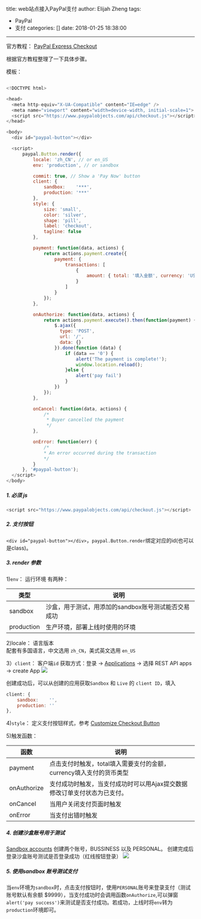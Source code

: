 title: web站点接入PayPal支付
author: Elijah Zheng
tags:
  - PayPal
  - 支付
categories: []
date: 2018-01-25 18:38:00
---
官方教程：
[PayPal Express Checkout](https://developer.paypal.com/docs/integration/direct/express-checkout/integration-jsv4/)

根据官方教程整理了一下具体步骤。	

<!--more-->
模板：	
``` js

<!DOCTYPE html>

<head>
  <meta http-equiv="X-UA-Compatible" content="IE=edge" />
  <meta name="viewport" content="width=device-width, initial-scale=1">
  <script src="https://www.paypalobjects.com/api/checkout.js"></script>
</head>

<body>
  <div id="paypal-button"></div>

  <script>
      paypal.Button.render({
          locale: 'zh_CN', // or en_US
          env: 'production', // or sandbox

          commit: true, // Show a 'Pay Now' button
          client: {
              sandbox:    '***',
              production: '***'
          },
          style: {
              size: 'small',
              color: 'silver',
              shape: 'pill',
              label: 'checkout',
              tagline: false
          },

          payment: function(data, actions) {
              return actions.payment.create({
                  payment: {
                      transactions: [
                          {
                              amount: { total: '填入金额', currency: 'USD' }
                          }
                      ]
                  }
              });
          },

          onAuthorize: function(data, actions) {
              return actions.payment.execute().then(function(payment) {
                  $.ajax({
                    type: 'POST',
                    url: '/',
                    data: {}
                  }).done(function (data) {
                      if (data == '0') {
                          alert('The payment is complete!');
                          window.location.reload();
                      }else {
                          alert('pay fail')
                      }
                  })
              });
          },

          onCancel: function(data, actions) {
              /*
               * Buyer cancelled the payment
               */
          },

          onError: function(err) {
              /*
              * An error occurred during the transaction
              */
          }
      }, '#paypal-button');
  </script>
</body>
```

##### 1. 必须 js
```js
<script src="https://www.paypalobjects.com/api/checkout.js"></script>
```

##### 2. 支付按钮
``<div id="paypal-button"></div>``，``paypal.Button.render``绑定对应的id(也可以是class)。

##### 3. render 参数	
1)``env``： 运行环境	
有两种：

类型|说明
----|----
sandbox| 沙盒，用于测试，用添加的sandbox账号测试能否交易成功
production|生产环境，部署上线时使用的环境

2)locale： 语言版本	
配套有多国语言，中文选用 ``zh_CN``，美式英文选用 ``en_US``

3）``client``： 客户端``id``	
获取方式：登录 -> [Applications](https://developer.paypal.com/developer/applications/)  -> 选择 REST API apps -> create App
![](https://cdn.zhengxiangling.com/18-1-25/637642.jpg)

创建成功后，可以从创建的应用获取``Sandbox`` 和 ``Live`` 的 ``client ID``，填入
```js
client: {
  	sandbox:    '',
  	production: ''
},
```

4)``style``： 定义支付按钮样式，参考 [Customize Checkout Button](https://developer.paypal.com/docs/integration/direct/express-checkout/integration-jsv4/customize-button/)

5)触发函数：

函数|说明
----|----
payment| 点击支付时触发，total填入需要支付的金额，currency填入支付的货币类型
onAuthorize|支付成功时触发，当支付成功时可以用Ajax提交数据修改订单支付状态为已支付。
onCancel|当用户关闭支付页面时触发
onError|当支付出错时触发

##### 4. 创建沙盒账号用于测试
[Sandbox accounts](https://developer.paypal.com/developer/accounts/)
创建两个账号，BUSSINESS 以及 PERSONAL。
创建完成后登录沙盒账号测试是否登录成功（红线按钮登录）
![](https://cdn.zhengxiangling.com/18-1-25/63582846.jpg)

##### 5. 使用sandbox 账号测试支付
当``env``环境为``sandbox``时，点击支付按钮时，使用``PERSONAL``账号来登录支付（测试账号默认有余额 $9999），当支付成功时会调用函数``onAuthorize``,可以弹窗``alert('pay success')``来测试是否支付成功。若成功，上线时将``env``转为``production``环境即可。